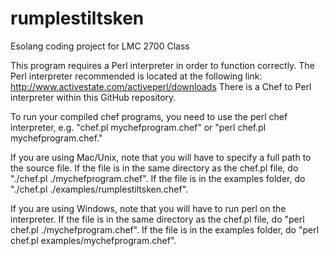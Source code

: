 # rumplestiltsken
Esolang coding project for LMC 2700 Class

This program requires a Perl interpreter in order to function correctly. The Perl interpreter recommended is located at the following link: http://www.activestate.com/activeperl/downloads
There is a Chef to Perl interpreter within this GitHub repository.

To run your compiled chef programs, you need to use the perl chef interpreter, e.g. "chef.pl mychefprogram.chef" or "perl chef.pl mychefprogram.chef."

If you are using Mac/Unix, note that you will have to specify a full path to the source file. If the file is in the same directory as the chef.pl file, do "./chef.pl ./mychefprogram.chef". If the file is in the examples folder, do "./chef.pl ./examples/rumplestiltsken.chef".

If you are using Windows, note that you will have to run perl on the interpreter. If the file is in the same directory as the chef.pl file, do "perl chef.pl ./mychefprogram.chef". If the file is in the examples folder, do "perl chef.pl examples/mychefprogram.chef".
